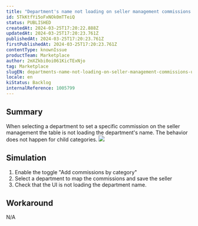 ```yaml
---
title: "Department's name not loading on seller management commissions UI"
id: 5TkKtfYi5oFxNOk0mTTeiQ
status: PUBLISHED
createdAt: 2024-03-25T17:20:22.888Z
updatedAt: 2024-03-25T17:20:23.761Z
publishedAt: 2024-03-25T17:20:23.761Z
firstPublishedAt: 2024-03-25T17:20:23.761Z
contentType: knownIssue
productTeam: Marketplace
author: 2mXZkbi0oi061KicTExNjo
tag: Marketplace
slugEN: departments-name-not-loading-on-seller-management-commissions-ui
locale: en
kiStatus: Backlog
internalReference: 1005799
---
```


## Summary


When selecting a department to set a specific commission on the seller management the table is not loading the department's name. The behavior does not happen for child categories.
 ![](https://vtexhelp.zendesk.com/attachments/token/irbcBV8R7kNO4F5XsLHtaxUMO/?name=image.png)


##

## Simulation



1. Enable the toggle "Add commissions by category"
2. Select a department to map the commissions and save the seller
3. Check that the UI is not loading the department name.


##

## Workaround


N/A





